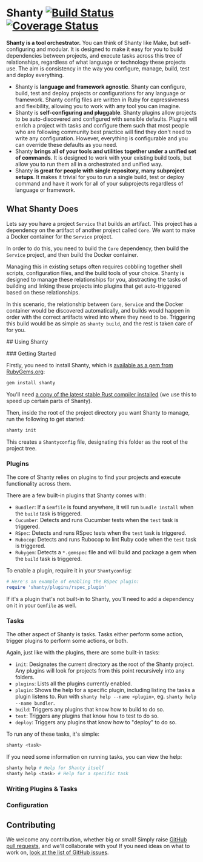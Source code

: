 # Shanty [![Build Status](https://travis-ci.org/shantytown/shanty.svg?branch=master)](https://travis-ci.org/shantytown/shanty) [![Coverage Status](https://coveralls.io/repos/shantytown/shanty/badge.svg?branch=master&service=github)](https://coveralls.io/github/shantytown/shanty?branch=master)

**Shanty is a tool orchestrator.** You can think of Shanty like Make, but self-configuring and modular. It is designed to make it easy for you to build dependencies between projects, and execute tasks across this tree of relationships, regardless of what language or technology these projects use. The aim is consistency in the way you configure, manage, build, test and deploy everything.

* Shanty is **language and framework agnostic**. Shanty can configure, build, test and deploy projects or configurations for any language or framework. Shanty config files are written in Ruby for expressiveness and flexibility, allowing you to work with any tool you can imagine.
* Shanty is **self-configuring and pluggable**. Shanty plugins allow projects to be auto-discovered and configured with sensible defaults. Plugins will enrich a project with tasks and configure them such that most people who are following community best practice will find they don't need to write any configuration. However, everything is configurable and you can override these defaults as you need.
* Shanty **brings all of your tools and utilities together under a unified set of commands**. It is designed to work with your existing build tools, but allow you to run them all in a orchestrated and unified way.
* Shanty **is great for people with single repository, many subproject setups**. It makes it trivial for you to run a single build, test or deploy command and have it work for all of your subprojects regardless of language or framework.

## What Shanty Does

Lets say you have a project `Service` that builds an artifact. This project has a dependency on the artifact of another  project called `Core`. We want to make a Docker container for the `Service` project.

In order to do this, you need to build the `Core` dependency, then build the `Service` project, and then build the Docker container.

Managing this in existing setups often requires cobbling together shell scripts, configuration files, and the build tools of your choice. Shanty is designed to manage these relationships for you, abstracting the tasks of building and linking these projects into plugins that get auto-triggered based on these relationships.

In this scenario, the relationship between `Core`, `Service` and the Docker container would be discovered automatically, and builds would happen in order with the correct artifacts wired into where they need to be. Triggering this build would be as simple as `shanty build`, and the rest is taken care of for you.

## Using Shanty

### Getting Started

Firstly, you need to install Shanty, which is [available as a gem from RubyGems.org](https://rubygems.org/gems/shanty):

```sh
gem install shanty
```

You'll need [a copy of the latest stable Rust compiler installed](https://www.rust-lang.org/) (we use this to speed up certain parts of Shanty).

Then, inside the root of the project directory you want Shanty to manage, run the following to get started:

```sh
shanty init
```

This creates a `Shantyconfig` file, designating this folder as the root of the project tree.

### Plugins

The core of Shanty relies on plugins to find your projects and execute functionality across them.

There are a few built-in plugins that Shanty comes with:

* `Bundler`: If a `Gemfile` is found anywhere, it will run `bundle install` when the `build` task is triggered.
* `Cucumber`: Detects and runs Cucumber tests when the `test` task is triggered.
* `RSpec`: Detects and runs RSpec tests when the `test` task is triggered.
* `Rubocop`: Detects and runs Rubocop to lint Ruby code when the `test` task is triggered.
* `Rubygem`: Detects a `*.gemspec` file and will build and package a gem when the `build` task is triggered.

To enable a plugin, require it in your `Shantyconfig`:

```ruby
# Here's an example of enabling the RSpec plugin:
require 'shanty/plugins/rspec_plugin'
```

If it's a plugin that's not built-in to Shanty, you'll need to add a dependency on it in your `Gemfile` as well.

### Tasks

The other aspect of Shanty is tasks. Tasks either perform some action, trigger plugins to perform some actions, or both.

Again, just like with the plugins, there are some built-in tasks:

* `init`: Designates the current directory as the root of the Shanty project. Any plugins will look for projects from this point recursively into any folders.
* `plugins`: Lists all the plugins currently enabled.
* `plugin`: Shows the help for a specific plugin, including listing the tasks a plugin listens to. Run with `shanty help --name <plugin>`, eg. `shanty help --name bundler`.
* `build`: Triggers any plugins that know how to build to do so.
* `test`: Triggers any plugins that know how to test to do so.
* `deploy`: Triggers any plugins that know how to "deploy" to do so.

To run any of these tasks, it's simple:

```sh
shanty <task>
```

If you need some information on running tasks, you can view the help:

```sh
shanty help # Help for Shanty itself
shanty help <task> # Help for a specific task
```

### Writing Plugins & Tasks

### Configuration

## Contributing

We welcome any contribution, whether big or small! Simply raise [GitHub pull requests](https://github.com/shantytown/shanty/pulls), and we'll collaborate with you! If you need ideas on what to work on, [look at the list of GitHub issues](https://github.com/shantytown/shanty/issues).
